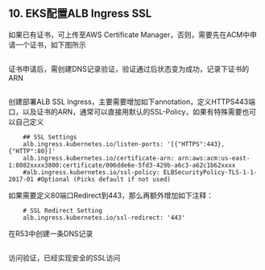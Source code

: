 ## 10. EKS配置ALB Ingress SSL

如果已有证书，可上传至AWS Certificate Manager，否则，需要先在ACM中申请一个证书，如下图所示

![]()

证书申请后，需创建DNS记录验证，验证通过后状态变为成功，记录下证书的ARN

![]()

创建部署ALB SSL Ingress，主要需要增加如下annotation，定义HTTPS443端口，以及证书的ARN，通常可以直接用默认的SSL-Policy，如果有特殊需要也可以自己定义

```
    ## SSL Settings
    alb.ingress.kubernetes.io/listen-ports: '[{"HTTPS":443}, {"HTTP":80}]'
    alb.ingress.kubernetes.io/certificate-arn: arn:aws:acm:us-east-1:8082xxxx3800:certificate/006dde6e-5fd3-429b-a6c3-a62c1b62xxxx
    #alb.ingress.kubernetes.io/ssl-policy: ELBSecurityPolicy-TLS-1-1-2017-01 #Optional (Picks default if not used)  
```

如果需要定义80端口Redirect到443，那么再额外增加如下注释：

```
    # SSL Redirect Setting
    alb.ingress.kubernetes.io/ssl-redirect: '443'   
```

在R53中创建一条DNS记录

![]()

访问验证，已经实现安全的SSL访问

![]()

